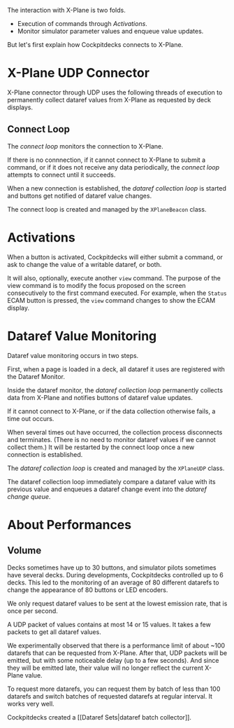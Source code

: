 The interaction with X-Plane is two folds.

- Execution of commands through *Activations*.
- Monitor simulator parameter values and enqueue value updates.

But let's first explain how Cockpitdecks connects to X-Plane.

# X-Plane UDP Connector

X-Plane connector through UDP uses the following threads of execution to permanently collect dataref values from X-Plane as requested by deck displays.

## Connect Loop

The *connect loop* monitors the connection to X-Plane.

If there is no connnection, if it cannot connect to X-Plane to submit a command, or if it does not receive any data periodically, the *connect loop* attempts to connect until it succeeds.

When a new connection is established, the *dataref collection loop* is started and buttons get notified of dataref value changes.

The connect loop is created and managed by the `XPlaneBeacon` class.

# Activations

When a button is activated, Cockpitdecks will either submit a command, or ask to change the value of a writable dataref, or both.

It will also, optionally, execute another `view` command. The purpose of the view command is to modify the focus proposed on the screen consecutively to the first command executed. For example, when the `Status` ECAM button is pressed, the `view` command changes to show the ECAM display.

# Dataref Value Monitoring

Dataref value monitoring occurs in two steps.

First, when a page is loaded in a deck, all dataref it uses are registered with the Dataref Monitor.

Inside the dataref monitor, the *dataref collection loop* permanently collects data from X-Plane and notifies buttons of dataref value updates.

If it cannot connect to X-Plane, or if the data collection otherwise fails, a time out occurs.

When several times out have occurred, the collection process disconnects and terminates. (There is no need to monitor dataref values if we cannot collect them.) It will be restarted by the connect loop once a new connection is established.

The *dataref collection loop* is created and managed by the `XPlaneUDP` class.

The dataref collection loop immediately compare a dataref value with its previous value and enqueues a dataref change event into the *dataref change queue*.

# About Performances

## Volume

Decks sometimes have up to 30 buttons, and simulator pilots sometimes have several decks. During developments, Cockpitdecks controlled up to 6 decks. This led to the monitoring of an average of 80 different datarefs to change the appearance of 80 buttons or LED encoders.

We only request dataref values to be sent at the lowest emission rate, that is once per second.

A UDP packet of values contains at most 14 or 15 values. It takes a few packets to get all dataref values.

We experimentally observed that there is a performance limit of about ~100 datarefs that can be requested from X-Plane. After that, UDP packets will be emitted, but with some noticeable delay (up to a few seconds). And since they will be emitted late, their value will no longer reflect the current X-Plane value.

To request more datarefs, you can request them by batch of less than 100 datarefs and switch batches of requested datarefs at regular interval. It works very well.

Cockpitdecks created a [[Dataref Sets|dataref batch collector]].
